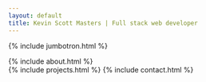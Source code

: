 ```yaml
---
layout: default
title: Kevin Scott Masters | Full stack web developer
---
```

{% include jumbotron.html %}
<div class="row mb-3 mt-5">
  <div class="col-md-2"></div>
  <div class="col-md-8">
    {% include about.html %}
  </div>
  <div class="col-md-2"></div>
</div>
{% include projects.html %}
{% include contact.html %}

